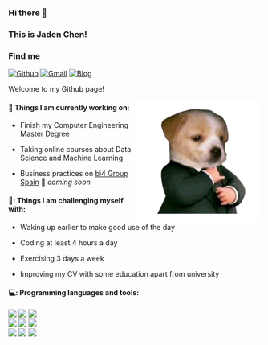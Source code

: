 ### Hi there 👋

### This is Jaden Chen!

### Find me

[![Github](https://img.shields.io/badge/-Github-000?style=flat&logo=Github&logoColor=white)](https://github.com/jadenjin)
[![Gmail](https://img.shields.io/badge/-Gmail-c14438?style=flat&logo=Gmail&logoColor=white)](mailto:Fernando.Roldan.Zafra@gmail.com)
[![Blog](https://img.shields.io/badge/-Blog-000?style=flat&logo=blogger&logoColor=white)](http://47.100.68.132:8080)

Welcome to my Github page!


<img align="right" alt="img" src="./image/image0.png" width="50%" height="auto" />

#### 🌱 Things I am currently working on:


- Finish my Computer Engineering Master Degree

- Taking online courses about Data Science and Machine Learning

- Business practices on [bi4 Group Spain](https://github.com/bi4group) 🚀 *coming soon*


#### 💪: Things I am challenging myself with:


- Waking up earlier to make good use of the day

- Coding at least 4 hours a day

- Exercising 3 days a week

- Improving my CV with some education apart from university

#### 💻: Programming languages and tools:

<p>
<img width="50%" align="right" src="https://github-readme-stats.vercel.app/api?username=FernandoRoldan93&show_icons=true&hide_border=true"  alt=""/>

<code><img width="10%" src="https://www.vectorlogo.zone/logos/java/java-ar21.svg"></code>
<code><img width="10%" src="https://www.vectorlogo.zone/logos/python/python-ar21.svg"></code>
<code><img width="8%" src="https://www.vectorlogo.zone/logos/golang/golang-ar21.svg"></code>
<br />
<code><img width="10%" src="https://www.vectorlogo.zone/logos/apache_kafka/apache_kafka-ar21.svg"></code>
<code><img width="10%" src="https://www.vectorlogo.zone/logos/mysql/mysql-ar21.svg"></code>
<code><img width="10%" src="https://www.vectorlogo.zone/logos/mongodb/mongodb-ar21.svg"></code>
<br />
<code><img width="10%" src="https://www.vectorlogo.zone/logos/apache_spark/apache_spark-ar21.svg"></code>
<code><img width="10%" src="https://www.vectorlogo.zone/logos/apache_hadoop/apache_hadoop-ar21.svg"></code>
<code><img width="10%" src="https://www.vectorlogo.zone/logos/git-scm/git-scm-ar21.svg"></code>
</p>

